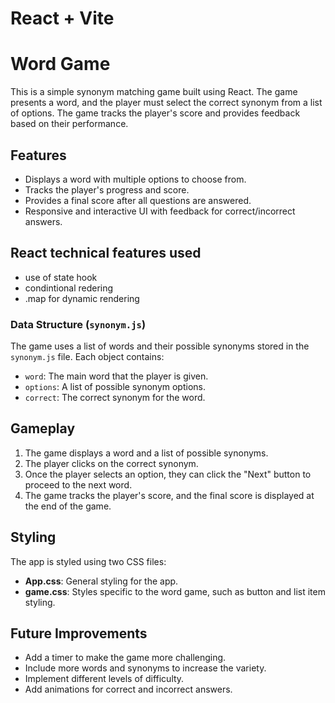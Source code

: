 # React + Vite

# Word Game

This is a simple synonym matching game built using React. The game presents a word, and the player must select the correct synonym from a list of options. The game tracks the player's score and provides feedback based on their performance.

## Features

- Displays a word with multiple options to choose from.
- Tracks the player's progress and score.
- Provides a final score after all questions are answered.
- Responsive and interactive UI with feedback for correct/incorrect answers.

## React technical features used

- use of state hook
- condintional redering
- .map for dynamic rendering

### Data Structure (`synonym.js`)

The game uses a list of words and their possible synonyms stored in the `synonym.js` file. Each object contains:

- `word`: The main word that the player is given.
- `options`: A list of possible synonym options.
- `correct`: The correct synonym for the word.

## Gameplay

1. The game displays a word and a list of possible synonyms.
2. The player clicks on the correct synonym.
3. Once the player selects an option, they can click the "Next" button to proceed to the next word.
4. The game tracks the player's score, and the final score is displayed at the end of the game.

## Styling

The app is styled using two CSS files:

- **App.css**: General styling for the app.
- **game.css**: Styles specific to the word game, such as button and list item styling.

## Future Improvements

- Add a timer to make the game more challenging.
- Include more words and synonyms to increase the variety.
- Implement different levels of difficulty.
- Add animations for correct and incorrect answers.
